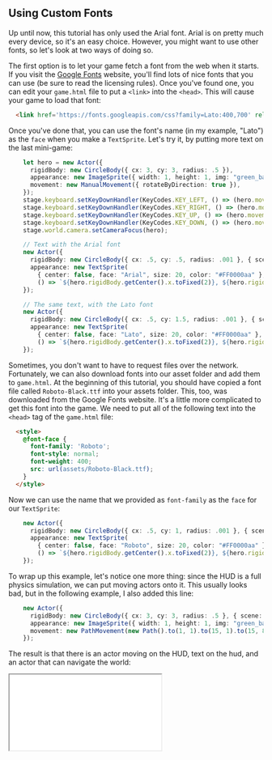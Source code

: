 ## Using Custom Fonts

Up until now, this tutorial has only used the Arial font.  Arial is on pretty
much every device, so it's an easy choice.  However, you might want to use other
fonts, so let's look at two ways of doing so.

The first option is to let your game fetch a font from the web when it starts.
If you visit the [Google Fonts](https://fonts.google.com/) website, you'll
find lots of nice fonts that you can use (be sure to read the licensing rules).
Once you've found one, you can edit your `game.html` file to put a `<link>` into
the `<head>`.  This will cause your game to load that font:

```html
  <link href='https://fonts.googleapis.com/css?family=Lato:400,700' rel='stylesheet' type='text/css'>
```

Once you've done that, you can use the font's name (in my example, "Lato") as
the `face` when you make a `TextSprite`.  Let's try it, by putting more text on
the last mini-game:

```typescript
    let hero = new Actor({
      rigidBody: new CircleBody({ cx: 3, cy: 3, radius: .5 }),
      appearance: new ImageSprite({ width: 1, height: 1, img: "green_ball.png" }),
      movement: new ManualMovement({ rotateByDirection: true }),
    });
    stage.keyboard.setKeyDownHandler(KeyCodes.KEY_LEFT, () => (hero.movement as ManualMovement).addVelocity(-1, 0))
    stage.keyboard.setKeyDownHandler(KeyCodes.KEY_RIGHT, () => (hero.movement as ManualMovement).addVelocity(1, 0))
    stage.keyboard.setKeyDownHandler(KeyCodes.KEY_UP, () => (hero.movement as ManualMovement).addVelocity(0, -1))
    stage.keyboard.setKeyDownHandler(KeyCodes.KEY_DOWN, () => (hero.movement as ManualMovement).addVelocity(0, 1))
    stage.world.camera.setCameraFocus(hero);

    // Text with the Arial font
    new Actor({
      rigidBody: new CircleBody({ cx: .5, cy: .5, radius: .001 }, { scene: stage.hud }),
      appearance: new TextSprite(
        { center: false, face: "Arial", size: 20, color: "#FF0000aa" },
        () => `${hero.rigidBody.getCenter().x.toFixed(2)}, ${hero.rigidBody.getCenter().y.toFixed(2)}, ${hero.rigidBody.getRotation().toFixed(2)}`),
    });

    // The same text, with the Lato font
    new Actor({
      rigidBody: new CircleBody({ cx: .5, cy: 1.5, radius: .001 }, { scene: stage.hud }),
      appearance: new TextSprite(
        { center: false, face: "Lato", size: 20, color: "#FF0000aa" },
        () => `${hero.rigidBody.getCenter().x.toFixed(2)}, ${hero.rigidBody.getCenter().y.toFixed(2)}, ${hero.rigidBody.getRotation().toFixed(2)}`),
    });
```

Sometimes, you don't want to have to request files over the network.
Fortunately, we can also download fonts into our asset folder and add them to
`game.html`.  At the beginning of this tutorial, you should have copied a font
file called `Roboto-Black.ttf` into your assets folder.  This, too, was
downloaded from the Google Fonts website.  It's a little more complicated to get
this font into the game.  We need to put all of the following text into the
`<head>` tag of the `game.html` file:

```html
  <style>
    @font-face {
      font-family: 'Roboto';
      font-style: normal;
      font-weight: 400;
      src: url(assets/Roboto-Black.ttf);
    }
  </style>
```

Now we can use the name that we provided as `font-family` as the `face` for our
`TextSprite`:

```typescript
    new Actor({
      rigidBody: new CircleBody({ cx: .5, cy: 1, radius: .001 }, { scene: stage.hud }),
      appearance: new TextSprite(
        { center: false, face: "Roboto", size: 20, color: "#FF0000aa" },
        () => `${hero.rigidBody.getCenter().x.toFixed(2)}, ${hero.rigidBody.getCenter().y.toFixed(2)}, ${hero.rigidBody.getRotation().toFixed(2)}`),
    });
```

To wrap up this example, let's notice one more thing: since the HUD is a full physics simulation, we can put moving actors onto it.  This usually looks bad, but in the following example, I also added this line:

```typescript
    new Actor({
      rigidBody: new CircleBody({ cx: 3, cy: 3, radius: .5 }, { scene: stage.hud }),
      appearance: new ImageSprite({ width: 1, height: 1, img: "green_ball.png" }),
      movement: new PathMovement(new Path().to(1, 1).to(15, 1).to(15, 8).to(1, 8).to(1, 1), 4, true)
    });
```

The result is that there is an actor moving on the HUD, text on the hud, and an
actor that can navigate the world:

<iframe src="./game_08.iframe.html"></iframe>
